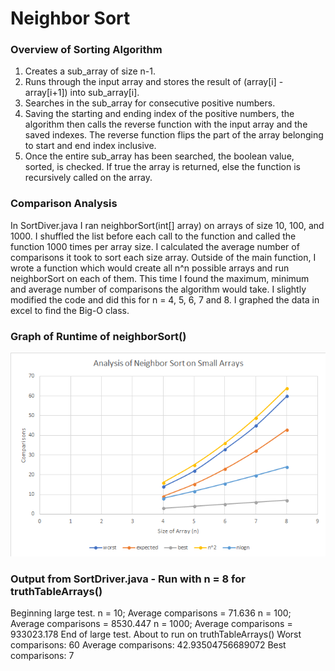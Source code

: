 # Neighbor Sort
### Overview of Sorting Algorithm
1. Creates a sub_array of size n-1.
2. Runs through the input array and stores the result of (array\[i\] - array\[i+1\]) into sub_array\[i\].
3. Searches in the sub_array for consecutive positive numbers. 
4. Saving the starting and ending index of the positive numbers, the algorithm then calls the reverse function with the
  input array and the saved indexes. The reverse function flips the part of the array belonging to start and end index inclusive.
5. Once the entire sub_array has been searched, the boolean value, sorted, is checked. If true the array is returned, else the 
  function is recursively called on the array.

### Comparison Analysis
  In SortDiver.java I ran neighborSort(int\[\] array) on arrays of size 10, 100, and 1000. I shuffled the list before each
call to the function and called the function 1000 times per array size. I calculated the average number of comparisons
it took to sort each size array. 
  Outside of the main function, I wrote a function which would create all n^n possible arrays and run neighborSort on each of them.
This time I found the maximum, minimum and average number of comparisons the algorithm would take. I slightly modified the code
and did this for n = 4, 5, 6, 7 and 8. I graphed the data in excel to find the Big-O class. 

### Graph of Runtime of neighborSort()
![Shows the Big-O class of neighborSort is n^2](nSquaredNeighborSort.png)

### Output from SortDriver.java - Run with n = 8 for truthTableArrays()
  Beginning large test.
  n = 10; Average comparisons = 71.636
  n = 100; Average comparisons = 8530.447
  n = 1000; Average comparisons = 933023.178
  End of large test.
  About to run on truthTableArrays()
  Worst comparisons: 60
  Average comparisons: 42.93504756689072
  Best comparisons: 7
